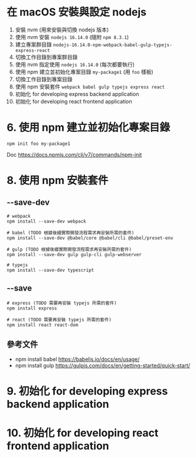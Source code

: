 # 在 macOS 安裝與設定 nodejs

 1. 安裝 nvm (用來安裝與切換 nodejs 版本)
 2. 使用 nvm 安裝 `nodejs 16.14.0` (隨附 `npm 8.3.1`)
 3. 建立專案群目錄 `nodejs-16.14.0-npm-webpack-babel-gulp-typejs-express-react`
 4. 切換工作目錄到專案群目錄
 5. 使用 nvm 指定使用 `nodejs 16.14.0` (每次都要執行)
 6. 使用 npm 建立並初始化專案目錄 `my-package1` (用 `foo` 樣板)
 7. 切換工作目錄到專案目錄
 8. 使用 npm 安裝套件 `webpack babel gulp typejs express react`
 9. 初始化 for developing express backend application
10. 初始化 for developing react frontend application

# 6. 使用 npm 建立並初始化專案目錄

```
npm init foo my-package1
```

Doc https://docs.npmjs.com/cli/v7/commands/npm-init

# 8. 使用 npm 安裝套件

## --save-dev

```
# webpack
npm install --save-dev webpack

# babel (TODO 根據後續實際開發流程需求再安裝所需的套件)
npm install --save-dev @babel/core @babel/cli @babel/preset-env

# gulp (TODO 根據後續實際開發流程需求再安裝所需的套件)
npm install --save-dev gulp gulp-cli gulp-webserver

# typejs
npm install --save-dev typescript
```

## --save

```
# express (TODO 需要再安裝 typejs 所需的套件)
npm install express

# react (TODO 需要再安裝 typejs 所需的套件)
npm install react react-dom
```

## 參考文件

* npm install babel https://babeljs.io/docs/en/usage/
* npm install gulp https://gulpjs.com/docs/en/getting-started/quick-start/

# 9. 初始化 for developing express backend application

# 10. 初始化 for developing react frontend application
